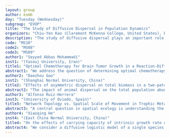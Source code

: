 ```yaml
---
layout: group
author: esmb
day: "Tuesday (Wednesday)"
subgroup: "EVOP"
title: "The Study of Diffusive Dispersal in Population Dynamics"
organizers: "Chiu-Yen Kao (Claremont McKenna College, United States), Bo Zhang (Oklahoma State University, United States)"
description: "The study of diffusive dispersal plays an important role in population dynamics, especially under the changing environment and anthropogenic disturbance. Recently, there are many studies which explore the effect of diffusive dispersal in different aspects. These include mathematical modeling, analytical and numerical techniques, and experimental studies.   This mini-symposium brings together mathematicians and biologists to share their diverse perspectives from theoretical, numerical, and experimental study in diffusive dispersal and their related optimization problems.  Mathematicians will introduce the new theories they have developed in recent years while biologists and epidemiologists will show how to apply these theories to solving real problems. Applications to optimization problems in translational sciences such as invasion control, population management, optimal chemotherapy will be discussed. This minisymposium will provide a forum for recent scientific developments, discussions, exchange ideas, and open problems.    Topics will be discussed include but not limited to the following: * the difference between homogeneous and heterogeneous environments, * the effects of population movement on disease spread and control, * the diffusive competition network system for multiple species, * concentration and fragmentation of resources in spatial ecology, * the optimal allocation of resources to maximize the total population size."
code: "MS10"
code2: "MS08"
code3: "MS09"
author1: "Seyyed Abbas Mohammadi"
inst1: "(Yasouj University, Iran)"
title1: "Optimal Chemotherapy for Brain Tumor Growth in a Reaction-Diffusion Model"
abstract1: "We address the question of determining optimal chemotherapy strategies to prevent the growth of brain tumor population. To do so, we consider a reaction-diffusion model which describes the diffusion and proliferation of tumor cells and a minimization problem corresponding to it. It is established that the optimization problem admits a solution and we obtain a necessary condition for the minimizer . In a specific case, the optimizer is calculated explicitly, and we prove that it is unique. Then, a gradient-based efficient numerical algorithm is developed in order to determine the optimizer. Our results suggest a bang-bang chemotherapy strategy in a cycle which starts at the maximum dose and terminates with a rest period. Numerical simulations based upon our algorithm on a real brain image show that this is in line with the maximum tolerated dose (MTD), a standard chemotherapy protocol."
author2: "Daozhou Gao"
inst2: "(Shanghai Normal University, China)"
title2: "Effects of asymmetric dispersal on total biomass in a two-patch logistic model"
abstract2: "The impact of animal dispersal on the total population abundance is one of the core issues in theoretical and applied ecology. In this talk, for the two-patch logistic model, we study how dispersal intensity and dispersal asymmetry affects the total population abundance. Two complete classifications of the model parameter space are given: one concerning when dispersal causes smaller or larger total biomass than no dispersal, and the other addressing how the total biomass changes with dispersal intensity and dispersal asymmetry. This improves some existing results, e.g., a recent work of Arditi et al. (Theor. Popul. Biol., 120: 11-15, 2018)."
author3: "Alfonso Ruiz-Herrera"
inst3: "(University of Oviedo, Spain)"
title3: "Network Topology vs. Spatial Scale of Movement in Trophic Metacommunities"
abstract3: "A central question in spatial ecology is understanding the interplay between the different types of movement and (spatial) network topology in the dynamics of a metacommunity. However, this is not an easy task as most fragmented ecosystems have trophic interactions involving many species and complex path-way structures. Recent attempts to solve this challenge have introduced certain simplifying assumptions or focused on a limited set of examples. However, these results do not cover many real situations. The goal of the talk is to compare the influence of the different topologies for a given configuration of nodes on the population abundances of the species of a trophic metacommunity. In particular, we are able to describe optimal movements/topologies that maximize the total population size of a target species. Regarding methodology, we first distinguish between species with low and high mobility. In the first group, we analyze the role of each path in isolation. In the second, we study the kernel of a matrix obtained from the adjacency matrices. Our main result reveals that the influence of network topologies on the population abundances depends, to a great extent, on the movement time scale. Moreover, we will prove that some directed graphs are useful in maximising the population abundance of a target species. Our framework can be readily used with any metacommunity and, therefore, represents a unification of biological insights. Moreover, we shed light on some folkloric discussions such as the role of the symmetric movement or the number of paths of a landscape."
author4: "Xiaoqing He"
inst4: "(East China Normal University, China)"
title4: "On the effects of carrying capacity of intrinsic growth rate on single and multiple species in spatially heterogeneous environments"
abstract4: "We consider a diffusive logistic model of a single species in a heterogeneous environment, with two parameters, r(x) for intrinsic growth rate and K(x) for carrying capacity. When r(x) and K(x) are proportional, i.e., r=cK, it is proved by Prof. Lou Yuan that a population diffusing at any rate will reach a higher total equilibrium biomass than the population in an environment in which the same total resources are distributed homogeneously. In this talk, we study another case when r(x) is a constant, i.e., independent of K(x). In such case, a striking result is that for any dispersal rate, the logistic equation with spatially heterogeneous resources will always support a total population strictly smaller than the total carrying capacity at equilibrium, which is just opposite to the case r = cK. These two cases of single species models also lead to two different forms of Lotka-Volterra competition-diffusion systems. We then report the consequences of the aforementioned difference on the two corresponding forms of the competition systems. Our results indicate that in heterogeneous environments, the correlation between r(x) and K(x) has more profound impacts in population ecology then we had previously expected, at least from a mathematical point of view. This is joint work with Qian Guo and Prof. Wei-Ming Ni."
---
```

